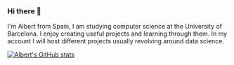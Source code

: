 ### Hi there 👋

I'm Albert from Spain, I am studying computer science at the University of Barcelona. I enjoy creating useful projects and learning through them. 
In my account I will host different projects usually revolving around data science.

[![Albert's GitHub stats](https://github-readme-stats.vercel.app/api?username=avillanuevak)](https://github.com/avillanuevak/github-readme-stats)
